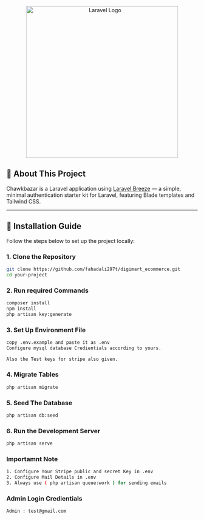 <p align="center">
  <a href="https://laravel.com" target="_blank">
    <img src="https://raw.githubusercontent.com/laravel/art/master/logo-lockup/5%20SVG/2%20CMYK/1%20Full%20Color/laravel-logolockup-cmyk-red.svg" width="400" alt="Laravel Logo">
  </a>
</p>

## 📖 About This Project

Chawkbazar is a Laravel application using [Laravel Breeze](https://laravel.com/docs/starter-kits#laravel-breeze) — a simple, minimal authentication starter kit for Laravel, featuring Blade templates and Tailwind CSS.

---

## 🚀 Installation Guide

Follow the steps below to set up the project locally:

### 1. Clone the Repository

```bash
git clone https://github.com/fahadali297t/digimart_ecommerce.git
cd your-project
```

### 2. Run required Commands

```bash
composer install
npm install
php artisan key:generate
```

### 3. Set Up Environment File

```bash
copy .env.example and paste it as .env
Configure mysql database Credientials according to yours.

Also the Test keys for stripe also given.
```

### 4. Migrate Tables

```bash
php artisan migrate
```

### 5. Seed The Database

```bash
php artisan db:seed
```

### 6. Run the Development Server

```bash
php artisan serve
```

### Importamnt Note

```bash
1. Configure Your Stripe public and secret Key in .env
2. Configure Mail Details in .env
3. Always use ( php artisan queue:work ) for sending emails

```

### Admin Login Credientials

```
Admin : test@gmail.com
```

